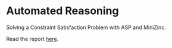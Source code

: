 # Automated Reasoning
Solving a Constraint Satisfaction Problem with ASP and MiniZinc.

Read the report [here](https://msc.pinzauti.xyz/automated-reasoning/report.pdf).
